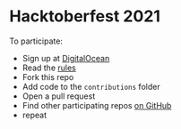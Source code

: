 # Hacktoberfest 2021

To participate:
* Sign up at [DigitalOcean](https://hacktoberfest.digitalocean.com)
* Read the [rules](https://hacktoberfest.digitalocean.com/resources/participation)
* Fork this repo
* Add code to the `contributions` folder
* Open a pull request
* Find other participating repos [on GitHub](https://github.com/topics/hacktoberfest)
* repeat
